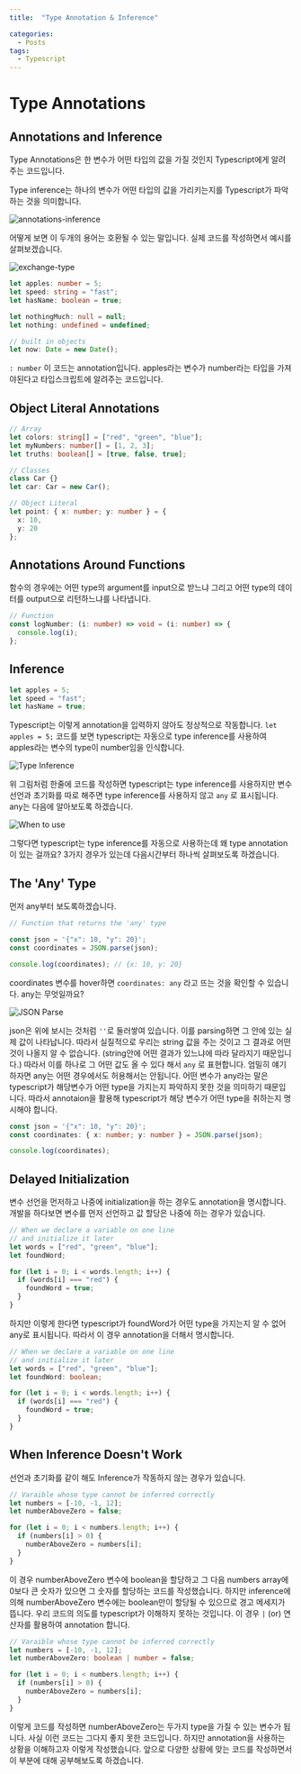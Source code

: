 ```yaml
---
title:  "Type Annotation & Inference"

categories:
  - Posts
tags:
  - Typescript
---
```


# Type Annotations

## Annotations and Inference

Type Annotations은 한 변수가 어떤 타입의 값을 가질 것인지 Typescript에게 알려주는 코드입니다.

Type inference는 하나의 변수가 어떤 타입의 값을 가리키는지를 Typescript가 파악하는 것을 의미합니다.

![annotations-inference](/assets/images/2020/02/annotations-inference.PNG)

어떻게 보면 이 두개의 용어는 호환될 수 있는 말입니다. 실제 코드를 작성하면서 예시를 살펴보겠습니다.

![exchange-type](/assets/images/2020/02/exchange-type.PNG)

```typescript
let apples: number = 5;
let speed: string = "fast";
let hasName: boolean = true;

let nothingMuch: null = null;
let nothing: undefined = undefined;

// built in objects
let now: Date = new Date();
```

`: number` 이 코드는 annotation입니다. apples라는 변수가 number라는 타입을 가져야된다고 타입스크립트에 알려주는 코드입니다.

## Object Literal Annotations

```typescript
// Array
let colors: string[] = ["red", "green", "blue"];
let myNumbers: number[] = [1, 2, 3];
let truths: boolean[] = [true, false, true];

// Classes
class Car {}
let car: Car = new Car();

// Object Literal
let point: { x: number; y: number } = {
  x: 10,
  y: 20
};
```

## Annotations Around Functions

함수의 경우에는 어떤 type의 argument를 input으로 받느냐 그리고 어떤 type의 데이터를 output으로 리턴하느냐를 나타냅니다.

```typescript
// Function
const logNumber: (i: number) => void = (i: number) => {
  console.log(i);
};
```

## Inference

```typescript
let apples = 5;
let speed = "fast";
let hasName = true;
```

Typescript는 이렇게 annotation을 입력하지 않아도 정상적으로 작동합니다. `let apples = 5;` 코드를 보면 typescript는 자동으로 type inference를 사용하여 apples라는 변수의 type이 number임을 인식합니다.

![Type Inference](/assets/images/2020/02/type-inference.PNG)

위 그림처럼 한줄에 코드를 작성하면 typescript는 type inference를 사용하지만 변수 선언과 초기화를 따로 해주면 type inference를 사용하지 않고 `any` 로 표시됩니다. any는 다음에 알아보도록 하겠습니다.

![When to use](/assets/images/2020/02/when-to-use-annotation.PNG)

그렇다면 typescript는 type inference를 자동으로 사용하는데 왜 type annotation이 있는 걸까요? 3가지 경우가 있는데 다음시간부터 하나씩 살펴보도록 하겠습니다.

## The 'Any' Type

먼저 any부터 보도록하겠습니다.

```typescript
// Function that returns the 'any' type

const json = '{"x": 10, "y": 20}';
const coordinates = JSON.parse(json);

console.log(coordinates); // {x: 10, y: 20}
```

coordinates 변수를 hover하면 `coordinates: any` 라고 뜨는 것을 확인할 수 있습니다. any는 무엇일까요?

![JSON Parse](/assets/images/2020/02/json-parse.PNG)

json은 위에 보시는 것처럼 `''`로 둘러쌓여 있습니다. 이를 parsing하면 그 안에 있는 실제 값이 나타납니다. 따라서 실질적으로 우리는 string 값을 주는 것이고 그 결과로 어떤 것이 나올지 알 수 없습니다. (string안에 어떤 결과가 있느냐에 따라 달라지기 때문입니다.) 따라서 이를 하나로 그 어떤 값도 올 수 있다 해서 `any` 로 표현합니다. 엄밀히 얘기하자면 any는 어떤 경우에서도 허용해서는 안됩니다. 어떤 변수가 any라는 말은 typescript가 해당변수가 어떤 type을 가지는지 파악하지 못한 것을 의미하기 때문입니다. 따라서 annotaion을 활용해 typescript가 해당 변수가 어떤 type을 취하는지 명시해야 합니다.

```typescript
const json = '{"x": 10, "y": 20}';
const coordinates: { x: number; y: number } = JSON.parse(json);

console.log(coordinates);
```

## Delayed Initialization

변수 선언을 먼저하고 나중에 initialization을 하는 경우도 annotation을 명시합니다. 개발을 하다보면 변수를 먼저 선언하고 값 할당은 나중에 하는 경우가 있습니다.

```typescript
// When we declare a variable on one line
// and initialize it later
let words = ["red", "green", "blue"];
let foundWord;

for (let i = 0; i < words.length; i++) {
  if (words[i] === "red") {
    foundWord = true;
  }
}
```

하지만 이렇게 한다면 typescript가 foundWord가 어떤 type을 가지는지 알 수 없어 any로 표시됩니다. 따라서 이 경우 annotation을 더해서 명시합니다.

```typescript
// When we declare a variable on one line
// and initialize it later
let words = ["red", "green", "blue"];
let foundWord: boolean;

for (let i = 0; i < words.length; i++) {
  if (words[i] === "red") {
    foundWord = true;
  }
}
```

## When Inference Doesn't Work

선언과 초기화를 같이 해도 Inference가 작동하지 않는 경우가 있습니다.

```typescript
// Varaible whose type cannot be inferred correctly
let numbers = [-10, -1, 12];
let numberAboveZero = false;

for (let i = 0; i < numbers.length; i++) {
  if (numbers[i] > 0) {
    numberAboveZero = numbers[i];
  }
}
```

이 경우 numberAboveZero 변수에 boolean을 할당하고 그 다음 numbers array에 0보다 큰 숫자가 있으면 그 숫자를 할당하는 코드를 작성했습니다. 하지만 inference에 의해 numberAboveZero 변수에는 boolean만이 할당될 수 있으므로 경고 메세지가 뜹니다. 우리 코드의 의도를 typescript가 이해하지 못하는 것입니다. 이 경우 `|` (or) 연산자를 활용하여 annotation 합니다.

```typescript
// Varaible whose type cannot be inferred correctly
let numbers = [-10, -1, 12];
let numberAboveZero: boolean | number = false;

for (let i = 0; i < numbers.length; i++) {
  if (numbers[i] > 0) {
    numberAboveZero = numbers[i];
  }
}
```

이렇게 코드를 작성하면 numberAboveZero는 두가지 type을 가질 수 있는 변수가 됩니다. 사실 이런 코드는 그다지 좋지 못한 코드입니다. 하지만 annotation을 사용하는 상황을 이해하고자 이렇게 작성했습니다. 앞으로 다양한 상황에 맞는 코드를 작성하면서 이 부분에 대해 공부해보도록 하겠습니다.